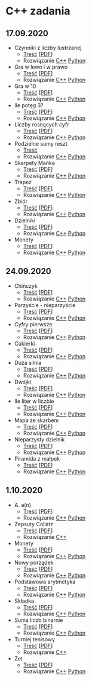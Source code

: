 # C++ zadania
## 17.09.2020
* Czynniki z liczby lustrzanej
  * [Treść](17.09.2020/Czynniki_z_liczby_lustrzanej/cpl.md) \[[PDF](17.09.2020/Czynniki_z_liczby_lustrzanej/cpl.pdf)\]
  * Rozwiązanie
    [C++](17.09.2020/Czynniki_z_liczby_lustrzanej/cpl.cpp)
    [Python](17.09.2020/Czynniki_z_liczby_lustrzanej/cpl.py)
* Gra w lewo i w prawo
  * [Treść](17.09.2020/Gra_w_lewo_i_w_prawo/glp.md) \[[PDF](17.09.2020/Gra_w_lewo_i_w_prawo/glp.pdf)\]
  * Rozwiązanie
    [C++](17.09.2020/Gra_w_lewo_i_w_prawo/glp.cpp)
    [Python](17.09.2020/Gra_w_lewo_i_w_prawo/glp.py)
* Gra w 10
  * [Treść](17.09.2020/Gra_w_10/gwd.md) \[[PDF](17.09.2020/Gra_w_10/gwd.pdf)\]
  * Rozwiązanie
    [C++](17.09.2020/Gra_w_10/gwd.cpp)
    [Python](17.09.2020/Gra_w_10/gwd.py)
* Ile potęg 3?
  * [Treść](17.09.2020/Ile_potęg_3/ilt.md) \[[PDF](17.09.2020/Ile_potęg_3/ilt.pdf)\]
  * Rozwiązanie
    [C++](17.09.2020/Ile_potęg_3/ilt.cpp)
    [Python](17.09.2020/Ile_potęg_3/ilt.py)
* Liczby rosnących cyfr
  * [Treść](17.09.2020/Liczby_rosnących_cyfr/lrc.md) \[[PDF](17.09.2020/Liczby_rosnących_cyfr/lrc.pdf)\]
  * Rozwiązanie
    [C++](17.09.2020/Liczby_rosnących_cyfr/lrc.cpp)
    [Python](17.09.2020/Liczby_rosnących_cyfr/lrc.py)
* Podzielne sumy reszt
  * [Treść](17.09.2020/Podzielne_sumy_reszt/psr.md)
  * Rozwiązanie
    [C++](17.09.2020/Podzielne_sumy_reszt/psr.cpp)
    [Python](17.09.2020/Podzielne_sumy_reszt/psr.py)
* Skarpety Mańka
  * [Treść](17.09.2020/Skarpety_Mańka/sma.md) \[[PDF](17.09.2020/Skarpety_Mańka/sma.pdf)\]
  * Rozwiązanie
    [C++](17.09.2020/Skarpety_Mańka/sma.cpp)
    [Python](17.09.2020/Skarpety_Mańka/sma.py)
* Trapez
  * [Treść](17.09.2020/Trapez/tra.md) \[[PDF](17.09.2020/Trapez/tra.pdf)\]
  * Rozwiązanie
    [C++](17.09.2020/Trapez/tra.cpp)
    [Python](17.09.2020/Trapez/tra.py)
* Zbiór
  * [Treść](17.09.2020/Zbiór/zbi.md) \[[PDF](17.09.2020/Zbiór/zbi.pdf)\]
  * Rozwiązanie
    [C++](17.09.2020/Zbiór/zbi.cpp)
    [Python](17.09.2020/Zbiór/zbi.py)
* Dzielniki
  * [Treść](17.09.2020/Dzielniki/dzie.md) \[[PDF](17.09.2020/Dzielniki/dzie.pdf)\]
  * Rozwiązanie
    [C++](17.09.2020/Dzielniki/dzie.cpp)
    [Python](17.09.2020/Dzielniki/dzie.py)
* Monety
  * [Treść](17.09.2020/Monety/mon.md) \[[PDF](17.09.2020/Monety/mon.pdf)\]
  * Rozwiązanie
    [C++](17.09.2020/Monety/mon.cpp)
    [Python](17.09.2020/Monety/mon.py)

## 24.09.2020
* Chińczyk
  * [Treść](24.09.2020/Chińczyk/chi.md) \[[PDF](24.09.2020/Chińczyk/chi.pdf)\]
  * Rozwiązanie
    [C++](24.09.2020/Chińczyk/chi.cpp)
    [Python](24.09.2020/Chińczyk/chi.py)
* Parzyście - nieparzyście
  * [Treść](24.09.2020/Parzyście_-_nieparzyście/cpn.md) \[[PDF](24.09.2020/Parzyście_-_nieparzyście/cpn.pdf)\]
  * Rozwiązanie
    [C++](24.09.2020/Parzyście_-_nieparzyście/cpn.cpp)
    [Python](24.09.2020/Parzyście_-_nieparzyście/cpn.py)
* Cyfry pierwsze
  * [Treść](24.09.2020/Cyfry_pierwsze/cpw.md) \[[PDF](24.09.2020/Cyfry_pierwsze/cpw.pdf)\]
  * Rozwiązanie
    [C++](24.09.2020/Cyfry_pierwsze/cpw.cpp)
    [Python](24.09.2020/Cyfry_pierwsze/cpw.py)
* Cukierki
  * [Treść](24.09.2020/Cukierki/cuk.md) \[[PDF](24.09.2020/Cukierki/cuk.pdf)\]
  * Rozwiązanie
  [C++](24.09.2020/Cukierki/cuk.cpp)
  [Python](24.09.2020/Cukierki/cuk.py)
* Duża silnia
  * [Treść](24.09.2020/Duża_silnia/dsi.md) \[[PDF](24.09.2020/Duża_silnia/dsi.pdf)\]
  * Rozwiązanie
  [C++](24.09.2020/Duża_silnia/dsi.cpp)
  [Python](24.09.2020/Duża_silnia/dsi.py)
* Dwójki
  * [Treść](24.09.2020/Dwójki/dwo.md) \[[PDF](24.09.2020/Dwójki/dwo.pdf)\]
  * Rozwiązanie
    [C++](24.09.2020/Dwójki/dwo.cpp)
    [Python](24.09.2020/Dwójki/dwo.py)
* Ile liter w liczbie
  * [Treść](24.09.2020/Ile_liter_w_liczbie/ilit.md) \[[PDF](24.09.2020/Ile_liter_w_liczbie/ilit.pdf)\]
  * Rozwiązanie
    [C++](24.09.2020/Ile_liter_w_liczbie/ilit.cpp)
    [Python](24.09.2020/Ile_liter_w_liczbie/ilit.py)
* Mapa ze skarbem
  * [Treść](24.09.2020/Mapa_ze_skarbem/mzs.md) \[[PDF](24.09.2020/Mapa_ze_skarbem/mzs.pdf)\]
  * Rozwiązanie
    [C++](24.09.2020/Mapa_ze_skarbem/mzs.cpp)
    [Python](24.09.2020/Mapa_ze_skarbem/mzs.py)
* Nieparzysty dzielnik
  * [Treść](24.09.2020/Nieparzysty_dzielnik/npd.md) \[[PDF](24.09.2020/Nieparzysty_dzielnik/npd.pdf)\]
  * Rozwiązanie
    [C++](24.09.2020/Nieparzysty_dzielnik/npd.cpp)
    [Python](24.09.2020/Nieparzysty_dzielnik/npd.py)
* Piramida z małpek
  * [Treść](24.09.2020/Piramida_z_małpek/pzm.md) \[[PDF](24.09.2020/Piramida_z_małpek/pzm.pdf)\]
  * Rozwiązanie
    [C++](24.09.2020/Piramida_z_małpek/pzm.cpp)
    [Python](24.09.2020/Piramida_z_małpek/pzm.py)

## 1.10.2020
* A. a(n)
  * [Treść](01.10.2020/A/a.md) \[[PDF](01.10.2020/A/a.pdf)\]
  * Rozwiązanie
    [C++](01.10.2020/A/a.cpp)
    [Python](01.10.2020/A/a.cpp)
* Zepsuty Collatz
  * [Treść](01.10.2020/Zepsuty_Collatz/col.md) \[[PDF](01.10.2020/Zepsuty_Collatz/col.pdf)\]
  * Rozwiązanie
    [C++](01.10.2020/Zepsuty_Collatz/col.cpp)
* Monety
  * [Treść](01.10.2020/Monety/mon.md) \[[PDF](01.10.2020/Monety/mon.pdf)\]
  * Rozwiązanie
    [C++](01.10.2020/Monety/mon.cpp)
    [Python](01.10.2020/Monety/mon.cpp)
* Nowy porządek
  * [Treść](01.10.2020/Nowy_porządek/now.md) \[[PDF](01.10.2020/Nowy_porządek/now.pdf)\]
  * Rozwiązanie
    [C++](01.10.2020/Nowy_porządek/now.cpp)
    [Python](01.10.2020/Nowy_porządek/now.py)
* Podstawowa arytmetyka
  * [Treść](01.10.2020/Podstawowa_arytmetyka/pod.md) \[[PDF](01.10.2020/Podstawowa_arytmetyka/pod.pdf)\]
  * Rozwiązanie
    [C++](01.10.2020/Podstawowa_arytmetyka/pod.cpp)
    [Python](01.10.2020/Podstawowa_arytmetyka/pod.py)
* Składka
  * [Treść](01.10.2020/Składka/skl.md) \[[PDF](01.10.2020/Składka/skl.pdf)\]
  * Rozwiązanie
    [C++](01.10.2020/Składka/skl.cpp)
    [Python](01.10.2020/Składka/skl.py)
* Suma liczb binarnie
  * [Treść](01.10.2020/Suma_liczb_binarnie/smb.md) \[[PDF](01.10.2020/Suma_liczb_binarnie/smb.pdf)\]
  * Rozwiązanie
    [C++](01.10.2020/Suma_liczb_binarnie/smb.cpp)
    [Python](01.10.2020/Suma_liczb_binarnie/smb.py)
* Turniej tenisowy
  * [Treść](01.10.2020/Turniej_tenisowy/ten.md) \[[PDF](01.10.2020/Turniej_tenisowy/ten.pdf)\]
  * Rozwiązanie
    [C++](01.10.2020/Turniej_tenisowy/ten.cpp)
* Zet
  * [Treść](01.10.2020/Zet/zet.md) \[[PDF](01.10.2020/Zet/zet.pdf)\]
  * Rozwiązanie
    [C++](01.10.2020/Zet/zet.cpp)
    [Python](01.10.2020/Zet/zet.py)
